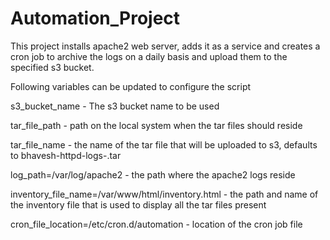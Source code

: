 # Automation_Project
This project installs apache2 web server, adds it as a service and creates a cron job to archive the logs on a daily basis and upload them to the specified s3 bucket.

Following variables can be updated to configure the script

s3_bucket_name - The s3 bucket name to be used

tar_file_path - path on the local system when the tar files should reside

tar_file_name - the name of the tar file that will be uploaded to s3, defaults to bhavesh-httpd-logs-<timestamp>.tar

log_path=/var/log/apache2 - the path where the apache2 logs reside

inventory_file_name=/var/www/html/inventory.html - the path and name of the inventory file that is used to display all the tar files present

cron_file_location=/etc/cron.d/automation - location of the cron job file

  
